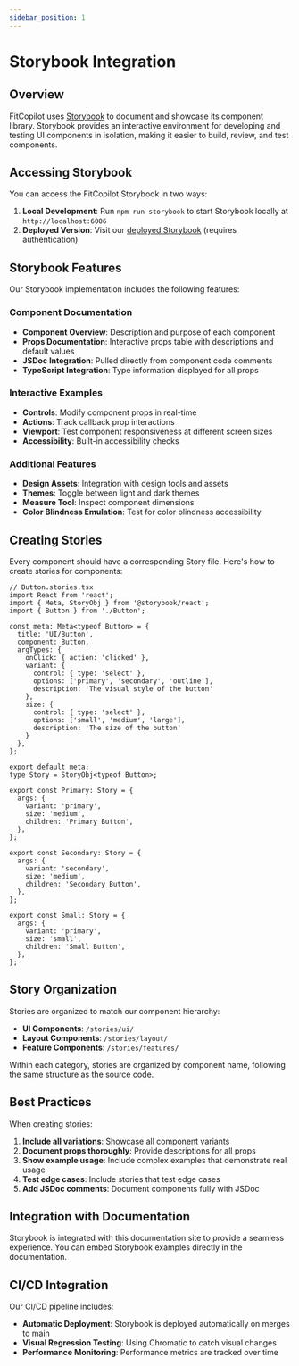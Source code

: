 ```yaml
---
sidebar_position: 1
---
```


# Storybook Integration

## Overview

FitCopilot uses [Storybook](https://storybook.js.org/) to document and showcase its component library. Storybook provides an interactive environment for developing and testing UI components in isolation, making it easier to build, review, and test components.

## Accessing Storybook

You can access the FitCopilot Storybook in two ways:

1. **Local Development**: Run `npm run storybook` to start Storybook locally at `http://localhost:6006`
2. **Deployed Version**: Visit our [deployed Storybook](https://storybook.fitcopilot.com) (requires authentication)

## Storybook Features

Our Storybook implementation includes the following features:

### Component Documentation

- **Component Overview**: Description and purpose of each component
- **Props Documentation**: Interactive props table with descriptions and default values
- **JSDoc Integration**: Pulled directly from component code comments
- **TypeScript Integration**: Type information displayed for all props

### Interactive Examples

- **Controls**: Modify component props in real-time
- **Actions**: Track callback prop interactions
- **Viewport**: Test component responsiveness at different screen sizes
- **Accessibility**: Built-in accessibility checks

### Additional Features

- **Design Assets**: Integration with design tools and assets
- **Themes**: Toggle between light and dark themes
- **Measure Tool**: Inspect component dimensions
- **Color Blindness Emulation**: Test for color blindness accessibility

## Creating Stories

Every component should have a corresponding Story file. Here's how to create stories for components:

```tsx
// Button.stories.tsx
import React from 'react';
import { Meta, StoryObj } from '@storybook/react';
import { Button } from './Button';

const meta: Meta<typeof Button> = {
  title: 'UI/Button',
  component: Button,
  argTypes: {
    onClick: { action: 'clicked' },
    variant: {
      control: { type: 'select' },
      options: ['primary', 'secondary', 'outline'],
      description: 'The visual style of the button'
    },
    size: {
      control: { type: 'select' },
      options: ['small', 'medium', 'large'],
      description: 'The size of the button'
    }
  },
};

export default meta;
type Story = StoryObj<typeof Button>;

export const Primary: Story = {
  args: {
    variant: 'primary',
    size: 'medium',
    children: 'Primary Button',
  },
};

export const Secondary: Story = {
  args: {
    variant: 'secondary',
    size: 'medium',
    children: 'Secondary Button',
  },
};

export const Small: Story = {
  args: {
    variant: 'primary',
    size: 'small',
    children: 'Small Button',
  },
};
```

## Story Organization

Stories are organized to match our component hierarchy:

- **UI Components**: `/stories/ui/`
- **Layout Components**: `/stories/layout/`
- **Feature Components**: `/stories/features/`

Within each category, stories are organized by component name, following the same structure as the source code.

## Best Practices

When creating stories:

1. **Include all variations**: Showcase all component variants
2. **Document props thoroughly**: Provide descriptions for all props
3. **Show example usage**: Include complex examples that demonstrate real usage
4. **Test edge cases**: Include stories that test edge cases
5. **Add JSDoc comments**: Document components fully with JSDoc

## Integration with Documentation

Storybook is integrated with this documentation site to provide a seamless experience. You can embed Storybook examples directly in the documentation.

## CI/CD Integration

Our CI/CD pipeline includes:

- **Automatic Deployment**: Storybook is deployed automatically on merges to main
- **Visual Regression Testing**: Using Chromatic to catch visual changes
- **Performance Monitoring**: Performance metrics are tracked over time 